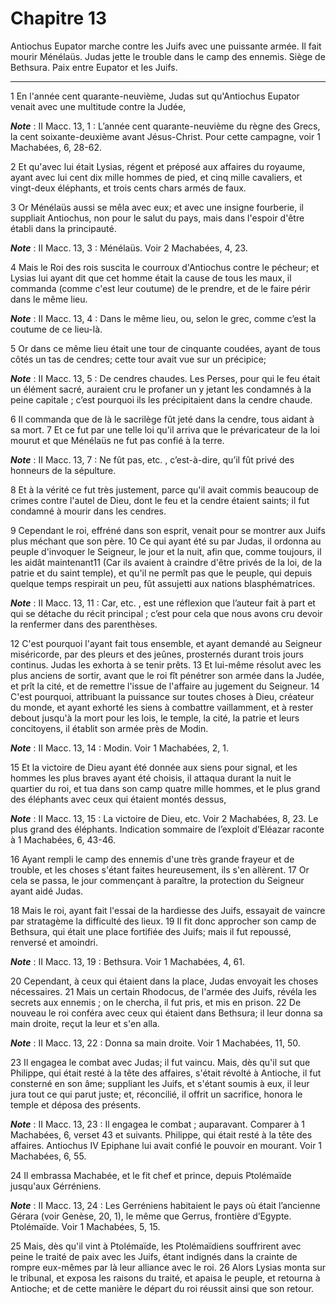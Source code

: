 # Chapitre 13

Antiochus Eupator marche contre les Juifs avec une puissante armée.
Il fait mourir Ménélaüs.
Judas jette le trouble dans le camp des ennemis.
Siège de Bethsura.
Paix entre Eupator et les Juifs.

***

1 En l'année cent quarante-neuvième, Judas sut qu'Antiochus Eupator venait avec une multitude contre la Judée,

***Note*** :  II Macc. 13, 1 : L’année cent quarante-neuvième du règne des Grecs, la cent soixante-deuxième avant Jésus-Christ. Pour cette campagne, voir 1 Machabées, 6, 28-62.

2 Et qu'avec lui était Lysias, régent et préposé aux affaires du royaume, ayant avec lui cent dix mille hommes de pied, et cinq mille cavaliers, et vingt-deux éléphants, et trois cents chars armés de faux.


3 Or Ménélaüs aussi se mêla avec eux; et avec une insigne fourberie, il suppliait Antiochus, non pour le salut du pays, mais dans l'espoir d'être établi dans la principauté.

***Note*** :  II Macc. 13, 3 : Ménélaüs. Voir 2 Machabées, 4, 23.

4 Mais le Roi des rois suscita le courroux d'Antiochus contre le pécheur; et Lysias lui ayant dit que cet homme était la cause de tous les maux, il commanda (comme c'est leur coutume) de le prendre, et de le faire périr dans le même lieu.

***Note*** :  II Macc. 13, 4 : Dans le même lieu, ou, selon le grec, comme c’est la coutume de ce lieu-là.

5 Or dans ce même lieu était une tour de cinquante coudées, ayant de tous côtés un tas de cendres; cette tour avait vue sur un précipice;

***Note*** :  II Macc. 13, 5 : De cendres chaudes. Les Perses, pour qui le feu était un élément sacré, auraient cru le profaner un y jetant les condamnés à la peine capitale ; c’est pourquoi ils les précipitaient dans la cendre chaude.

6 Il commanda que de là le sacrilège fût jeté dans la cendre, tous aidant à sa mort. 7 Et ce fut par une telle loi qu'il arriva que le prévaricateur de la loi mourut et que Ménélaüs ne fut pas confié à la terre.

***Note*** :  II Macc. 13, 7 : Ne fût pas, etc. , c’est-à-dire, qu’il fût privé des honneurs de la sépulture.

8 Et à la vérité ce fut très justement, parce qu'il avait commis beaucoup de crimes contre l'autel de Dieu, dont le feu et la cendre étaient saints; il fut condamné à mourir dans les cendres.


9 Cependant le roi, effréné dans son esprit, venait pour se montrer aux Juifs plus méchant que son père. 10 Ce qui ayant été su par Judas, il ordonna au peuple d'invoquer le Seigneur, le jour et la nuit, afin que, comme toujours, il les aidât maintenant11 (Car ils avaient à craindre d'être privés de la loi, de la patrie et du saint temple), et qu'il ne permît pas que le peuple, qui depuis quelque temps respirait un peu, fût assujetti aux nations blasphématrices.

***Note*** :  II Macc. 13, 11 : Car, etc. , est une réflexion que l’auteur fait à part et qui se détache du récit principal ; c’est pour cela que nous avons cru devoir la renfermer dans des parenthèses.

12 C'est pourquoi l'ayant fait tous ensemble, et ayant demandé au Seigneur miséricorde, par des pleurs et des jeûnes, prosternés durant trois jours continus. Judas les exhorta à se tenir prêts. 13 Et lui-même résolut avec les plus anciens de sortir, avant que le roi fît pénétrer son armée dans la Judée, et prît la cité, et de remettre l'issue de l'affaire au jugement du Seigneur. 14 C'est pourquoi, attribuant la puissance sur toutes choses à Dieu, créateur du monde, et ayant exhorté les siens à combattre vaillamment, et à rester debout jusqu'à la mort pour les lois, le temple, la cité, la patrie et leurs concitoyens, il établit son armée près de Modin.

***Note*** :  II Macc. 13, 14 : Modin. Voir 1 Machabées, 2, 1.

15 Et la victoire de Dieu ayant été donnée aux siens pour signal, et les hommes les plus braves ayant été choisis, il attaqua durant la nuit le quartier du roi, et tua dans son camp quatre mille hommes, et le plus grand des éléphants avec ceux qui étaient montés dessus,

***Note*** :  II Macc. 13, 15 : La victoire de Dieu, etc. Voir 2 Machabées, 8, 23. Le plus grand des éléphants. Indication sommaire de l’exploit d’Eléazar raconte à 1 Machabées, 6, 43-46.

16 Ayant rempli le camp des ennemis d'une très grande frayeur et de trouble, et les choses s'étant faites heureusement, ils s'en allèrent. 17 Or cela se passa, le jour commençant à paraître, la protection du Seigneur ayant aidé Judas.


18 Mais le roi, ayant fait l'essai de la hardiesse des Juifs, essayait de vaincre par stratagème la difficulté des lieux. 19 Il fit donc approcher son camp de Bethsura, qui était une place fortifiée des Juifs; mais il fut repoussé, renversé et amoindri.

***Note*** :  II Macc. 13, 19 : Bethsura. Voir 1 Machabées, 4, 61.

20 Cependant, à ceux qui étaient dans la place, Judas envoyait les choses nécessaires. 21 Mais un certain Rhodocus, de l'armée des Juifs, révéla les secrets aux ennemis ; on le chercha, il fut pris, et mis en prison. 22 De nouveau le roi conféra avec ceux qui étaient dans Bethsura; il leur donna sa main droite, reçut la leur et s'en alla.

***Note*** :  II Macc. 13, 22 : Donna sa main droite. Voir 1 Machabées, 11, 50.

23 Il engagea le combat avec Judas; il fut vaincu. Mais, dès qu'il sut que Philippe, qui était resté à la tête des affaires, s'était révolté à Antioche, il fut consterné en son âme; suppliant les Juifs, et s'étant soumis à eux, il leur jura tout ce qui parut juste; et, réconcilié, il offrit un sacrifice, honora le temple et déposa des présents.

***Note*** :  II Macc. 13, 23 : Il engagea le combat ; auparavant. Comparer à 1 Machabées, 6, verset 43 et suivants. Philippe, qui était resté à la tête des affaires. Antiochus IV Epiphane lui avait confié le pouvoir en mourant. Voir 1 Machabées, 6, 55.

24 Il embrassa Machabée, et le fit chef et prince, depuis Ptolémaïde jusqu'aux Gérréniens.

***Note*** :  II Macc. 13, 24 : Les Gerréniens habitaient le pays où était l’ancienne Gérara (voir Genèse, 20, 1), le même que Gerrus, frontière d’Egypte. Ptolémaïde. Voir 1 Machabées, 5, 15.

25 Mais, dès qu'il vint à Ptolémaïde, les Ptolémaïdiens souffrirent avec peine le traité de paix avec les Juifs, étant indignés dans la crainte de rompre eux-mêmes par là leur alliance avec le roi. 26 Alors Lysias monta sur le tribunal, et exposa les raisons du traité, et apaisa le peuple, et retourna à Antioche; et de cette manière le départ du roi réussit ainsi que son retour.

